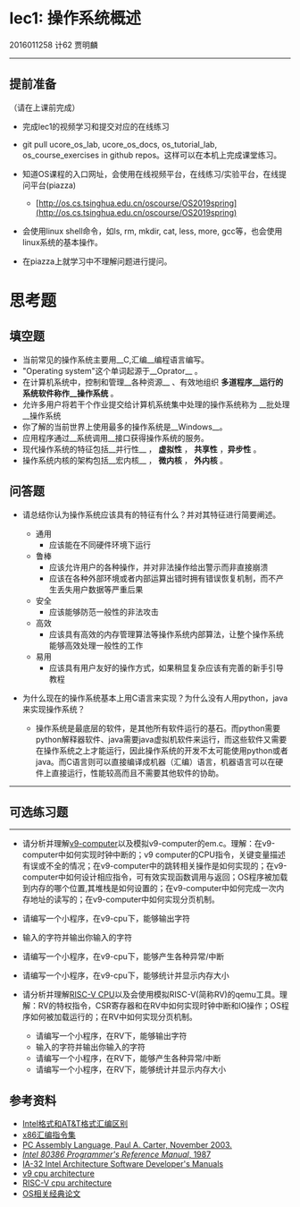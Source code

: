 # lec1: 操作系统概述

2016011258 计62 贾明麟

---

## **提前准备**

（请在上课前完成）

* 完成lec1的视频学习和提交对应的在线练习
* git pull ucore\_os\_lab, ucore\_os\_docs, os\_tutorial\_lab, os\_course\_exercises in github repos。这样可以在本机上完成课堂练习。
* 知道OS课程的入口网址，会使用在线视频平台，在线练习/实验平台，在线提问平台\(piazza\)
  * [http://os.cs.tsinghua.edu.cn/oscourse/OS2019spring](http://os.cs.tsinghua.edu.cn/oscourse/OS2019spring)


* 会使用linux shell命令，如ls, rm, mkdir, cat, less, more, gcc等，也会使用linux系统的基本操作。
* 在piazza上就学习中不理解问题进行提问。



# 思考题

## 填空题

* 当前常见的操作系统主要用__C,汇编__编程语言编写。
* "Operating system"这个单词起源于__Oprator__ 。
* 在计算机系统中，控制和管理__各种资源__ 、有效地组织 __多道程序__运行的系统软件称作__操作系统__ 。
* 允许多用户将若干个作业提交给计算机系统集中处理的操作系统称为 __批处理 __操作系统
* 你了解的当前世界上使用最多的操作系统是__Windows__。
* 应用程序通过__系统调用__接口获得操作系统的服务。
* 现代操作系统的特征包括__并行性__ ， __虚拟性__ ， __共享性__ ，__异步性__ 。
* 操作系统内核的架构包括__宏内核__ ， __微内核__ ， __外内核__ 。


## 问答题

- 请总结你认为操作系统应该具有的特征有什么？并对其特征进行简要阐述。
  - 通用
    - 应该能在不同硬件环境下运行
  - 鲁棒
    - 应该允许用户的各种操作，并对非法操作给出警示而非直接崩溃
    - 应该在各种外部环境或者内部运算出错时拥有错误恢复机制，而不产生丢失用户数据等严重后果
  - 安全
    - 应该能够防范一般性的非法攻击
  - 高效
    - 应该具有高效的内存管理算法等操作系统内部算法，让整个操作系统能够高效处理一般性的工作
  - 易用
    - 应该具有用户友好的操作方式，如果稍显复杂应该有完善的新手引导教程


- 为什么现在的操作系统基本上用C语言来实现？为什么没有人用python，java来实现操作系统？

  - 操作系统是最底层的软件，是其他所有软件运行的基石。而python需要python解释器软件、java需要java虚拟机软件来运行，而这些软件又需要在操作系统之上才能运行，因此操作系统的开发不太可能使用python或者java。而C语言则可以直接编译成机器（汇编）语言，机器语言可以在硬件上直接运行，性能较高而且不需要其他软件的协助。

---

## 可选练习题

---

- 请分析并理解[v9\-computer](https://github.com/chyyuu/os_tutorial_lab/blob/master/v9_computer/docs/v9_computer.md)以及模拟v9\-computer的em.c。理解：在v9\-computer中如何实现时钟中断的；v9 computer的CPU指令，关键变量描述有误或不全的情况；在v9\-computer中的跳转相关操作是如何实现的；在v9\-computer中如何设计相应指令，可有效实现函数调用与返回；OS程序被加载到内存的哪个位置,其堆栈是如何设置的；在v9\-computer中如何完成一次内存地址的读写的；在v9\-computer中如何实现分页机制。


- 请编写一个小程序，在v9-cpu下，能够输出字符


- 输入的字符并输出你输入的字符


- 请编写一个小程序，在v9-cpu下，能够产生各种异常/中断


- 请编写一个小程序，在v9-cpu下，能够统计并显示内存大小



- 请分析并理解[RISC-V CPU](http://www.riscvbook.com/chinese/)以及会使用模拟RISC\-V(简称RV)的qemu工具。理解：RV的特权指令，CSR寄存器和在RV中如何实现时钟中断和IO操作；OS程序如何被加载运行的；在RV中如何实现分页机制。
  - 请编写一个小程序，在RV下，能够输出字符
  - 输入的字符并输出你输入的字符
  - 请编写一个小程序，在RV下，能够产生各种异常/中断
  - 请编写一个小程序，在RV下，能够统计并显示内存大小

## 参考资料
 - [Intel格式和AT&T格式汇编区别](http://www.cnblogs.com/hdk1993/p/4820353.html)
 - [x86汇编指令集  ](http://hiyyp1234.blog.163.com/blog/static/67786373200981811422948/)
 - [PC Assembly Language, Paul A. Carter, November 2003.](https://pdos.csail.mit.edu/6.828/2016/readings/pcasm-book.pdf)
 - [*Intel 80386 Programmer's Reference Manual*, 1987](https://pdos.csail.mit.edu/6.828/2016/readings/i386/toc.htm)
 - [IA-32 Intel Architecture Software Developer's Manuals](http://www.intel.com/content/www/us/en/processors/architectures-software-developer-manuals.html)
 - [v9 cpu architecture](https://github.com/chyyuu/os_tutorial_lab/blob/master/v9_computer/docs/v9_computer.md)
 - [RISC-V cpu architecture](http://www.riscvbook.com/chinese/)
 - [OS相关经典论文](https://github.com/chyyuu/aos_course_info/blob/master/readinglist.md)

